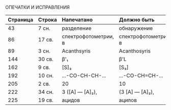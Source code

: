 ОПЕЧАТКИ И ИСПРАВЛЕНИЯ

| Страница | Строка | Напечатано           | Должно быть         |
| :------- | :----- | :------------------- | :------------------ |
| 43       | 7 сн.  | разделение           | обнаружение         |
| 86       | 17 св. | спектрофотометрии, в | спектрофотометрии в |
| 89       | 3 сн.  | Acanthsyris          | Acanthosyris        |
| 144      | 30 св. | β'₁                  | β'L                 |
| 162      | 9 св.  | [S]₃                 | [S₃]                |
| 192      | 10 сн. | ...-CO-CH-CH-...     | ...-CO-CH=CH-...    |
| 205      | 2 св.  | 20                   | 10                  |
| 222      | 34 сн. | 3 ([A] — [A]₂),      | (3 [A] — [A]₂),     |
| 225      | 19 св. | ацидов               | ацилов              |

